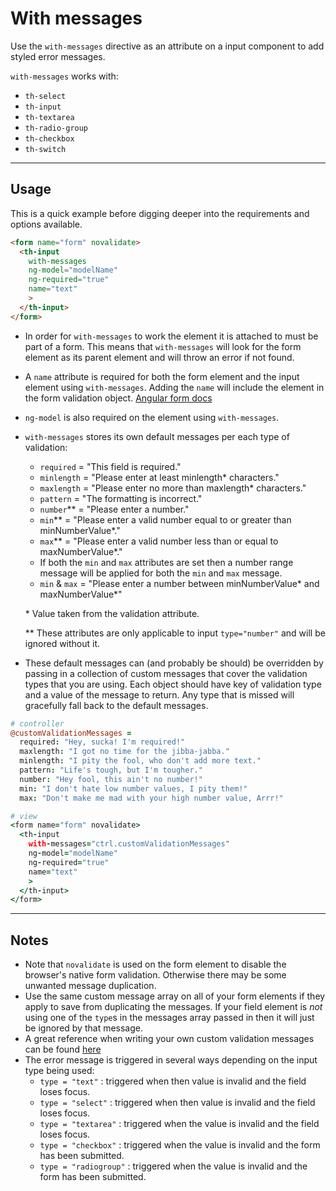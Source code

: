 # With messages

Use the `with-messages` directive as an attribute on a input component to add
styled error messages.

`with-messages` works with:
- `th-select`
- `th-input`
- `th-textarea`
- `th-radio-group`
- `th-checkbox`
- `th-switch`

---
## Usage
This is a quick example before digging deeper into the requirements and options available.

```html
<form name="form" novalidate>
  <th-input
    with-messages
    ng-model="modelName"
    ng-required="true"
    name="text"
    >
  </th-input>
</form>
```

- In order for `with-messages` to work the element it is attached to must be part
of a form. This means that `with-messages` will look for the form element as its
parent element and will throw an error if not found.

- A `name` attribute is required for both the form element and the input element
using `with-messages`. Adding the `name` will include the element in the form
validation object. [Angular form docs](https://docs.angularjs.org/guide/forms)

- `ng-model` is also required on the element using `with-messages`.

- `with-messages` stores its own default messages per each type of validation:
  - `required` = "This field is required."
  - `minlength` = "Please enter at least minlength* characters."
  - `maxlength` = "Please enter no more than maxlength* characters."
  - `pattern` = "The formatting is incorrect."
  - `number`** = "Please enter a number."
  - `min`\*\* = "Please enter a valid number equal to or greater than minNumberValue*."
  - `max`\*\* = "Please enter a valid number less than or equal to maxNumberValue*."
  - If both the `min` and `max` attributes are set then a number range message will be
  applied for both the `min` and `max` message.
  - `min` & `max` = "Please enter a number between minNumberValue\* and maxNumberValue\*"


  \* Value taken from the validation attribute.

  ** These attributes are only applicable to input `type="number"` and will be
  ignored without it.

- These default messages can (and probably be should) be overridden by passing in a
collection of custom messages that cover the validation types that you are using.
Each object should have key of validation type and a value of the message to return.
Any type that is missed will gracefully fall back to the default messages.

```coffeescript
# controller
@customValidationMessages =
  required: "Hey, sucka! I'm required!"
  maxlength: "I got no time for the jibba-jabba."
  minlength: "I pity the fool, who don't add more text."
  pattern: "Life's tough, but I'm tougher."
  number: "Hey fool, this ain't no number!"
  min: "I don't hate low number values, I pity them!"
  max: "Don't make me mad with your high number value, Arrr!"

# view
<form name="form" novalidate>
  <th-input
    with-messages="ctrl.customValidationMessages"
    ng-model="modelName"
    ng-required="true"
    name="text"
    >
  </th-input>
</form>
```

---
## Notes
- Note that `novalidate` is used on the form element to disable the browser's
native form validation. Otherwise there may be some unwanted message duplication.
- Use the same custom message array on all of your form elements if they apply to
save from duplicating the messages. If your field element is *not* using one of the
`type`s in the messages array passed in then it will just be ignored by that message.
- A great reference when writing your own custom validation messages can be found
[here](http://uxmovement.com/forms/how-to-make-your-form-error-messages-more-reassuring)
- The error message is triggered in several ways depending on the input type being used:
  - `type = "text"` : triggered when then value is invalid and the field loses focus.
  - `type = "select"` : triggered when then value is invalid and the field loses focus.
  - `type = "textarea"` : triggered when the value is invalid and the field loses focus.
  - `type = "checkbox"` : triggered when the value is invalid and the form has been submitted.
  - `type = "radiogroup"` : triggered when the value is invalid and the form has been submitted.
